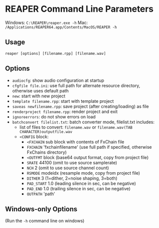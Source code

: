 # REAPER Command Line Parameters

Windows: ```C:\REAPER\reaper.exe -h```
Mac: ```/Applications/REAPER64.app/Contents/MacOS/REAPER -h```

## Usage

```
reaper [options] [filename.rpp] [filename.wav]
```

## Options

- `audiocfg`: show audio configuration at startup
- `cfgfile file.ini`: use full path for alternate resource directory, otherwise uses default path
- `new`: start with new project
- `template filename.rpp`: start with template project
- `saveas newfilename.rpp`: save project (after creating/loading) as file
- `renderproject filename.rpp`: render project and exit
- `ignoreerrors`: do not show errors on load
- `batchconvert filelist.txt`: batch converter mode, filelist.txt includes:
   - list of files to convert:
     ```filename.wav```
       or
     ```filename.wav(TAB CHARACTER)outputfile.wav```
   - `<CONFIG` block:
     - `<FXCHAIN` sub block with contents of FxChain file
     - `FXCHAIN` 'fxchainfilename' (use full path if specified, otherwise FxChains directory)
     - `<OUTFMT` block (base64 output format, copy from project file)
     - `SRATE` 44100 (omit to use source samplerate)
     - `NCH` 2 (omit to use source channel count)
     - `RSMODE` modeidx (resample mode, copy from project file)
     - `DITHER` 3 (1=dither, 2=noise shaping, 3=both)
     - `PAD_START` 1.0 (leading silence in sec, can be negative)
     - `PAD_END` 1.0 (trailing silence in sec, can be negative)
     - `OUTPATH` 'path'

## Windows-only Options

(Run the `-h` command line on windows)
